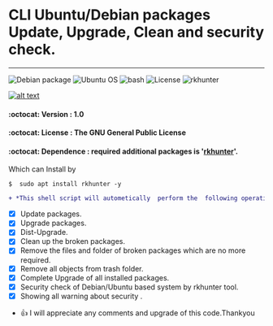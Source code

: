 
# CLI Ubuntu/Debian packages Update, Upgrade, Clean and security check.
-----------

![Debian package](https://img.shields.io/badge/debian-v%20--%2010.5-red)
![Ubuntu OS](https://img.shields.io/badge/ubuntu-18.04-red)
![bash](https://img.shields.io/badge/bash-4.4.20(1)-blue)
![License](https://img.shields.io/badge/GNU%20GPL%20-v%203.0-red)
![rkhunter](https://img.shields.io/badge/Rootkit%20Hunter%20-v%20--%201.4.-red)

<!-- Please don't remove this: Grab your social icons from https://github.com/carlsednaoui/gitsocial -->

<!-- display the social media buttons in your README -->

[![alt text][1.1]][1]



<!-- links to social media icons -->
<!-- no need to change these -->

<!-- icons with padding -->

[1.1]: http://i.imgur.com/tXSoThF.png (twitter icon with padding)


<!-- icons without padding -->

[1.2]: http://i.imgur.com/wWzX9uB.png (twitter icon without padding)



<!-- links to your social media accounts -->
<!-- update these accordingly -->

[1]: https://twitter.com/kar_bapon


<!-- Please don't remove this: Grab your social icons from https://github.com/carlsednaoui/gitsocial -->



#### :octocat: Version : 1.0
#### :octocat: License :  The GNU General Public License
#### :octocat: Dependence : required additional packages is '[rkhunter](http://rkhunter.sourceforge.net/)'.
Which can Install by
```
$  sudo apt install rkhunter -y
```
```diff
+ *This shell script will autometically  perform the  following operations* :
```
- [x] Update packages.
- [x] Upgrade packages.
- [x] Dist-Upgrade.
- [x] Clean up the broken packages.
- [x] Remove the files and folder of broken packages which are no more required.
- [x] Remove all objects from trash folder.
- [x] Complete Upgrade of all installed packages.
- [x]  Security check of Debian/Ubuntu based system by rkhunter tool.
- [x] Showing all warning about security .

* :+1: I will appreciate any comments and upgrade of this code.Thankyou
